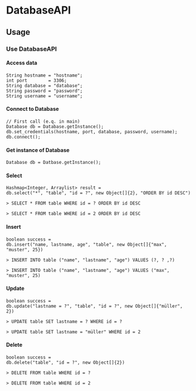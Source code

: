 # DatabaseAPI
## Usage

### Use DatabaseAPI
#### Access data
```
String hostname = "hostname";
int port        = 3306;
String database = "database";
String password = "password";
String username = "username";
```
#### Connect to Database
```
// First call (e.q. in main)
Database db = Database.getInstance();
db.set_credentials(hostname, port, database, password, username);
db.connect();
```

#### Get instance of Database
```
Database db = Datbase.getInstance();
```

#### Select
```
Hashmap<Integer, Arraylist> result = 
db.select("*", "table", "id = ?", new Object[]{2}, "ORDER BY id DESC")
```
`> SELECT * FROM table WHERE id = ? ORDER BY id DESC`

`> SELECT * FROM table WHERE id = 2 ORDER BY id DESC`

#### Insert
```
boolean success = 
db.insert("name, lastname, age", "table", new Object[]{"max", "muster", 25})
```
`> INSERT INTO table ("name", "lastname", "age") VALUES (?, ? ,?)`

`> INSERT INTO table ("name", "lastname", "age") VALUES ("max", "muster", 25)`

#### Update
```
boolean success = 
db.update("lastname = ?", "table", "id = ?", new Object[]{"müller", 2})
```
`> UPDATE table SET lastname = ? WHERE id = ?`

`> UPDATE table SET lastname = "müller" WHERE id = 2`

#### Delete
```
boolean success = 
db.delete("table", "id = ?", new Object[]{2})
```
`> DELETE FROM table WHERE id = ?`

`> DELETE FROM table WHERE id = 2`
